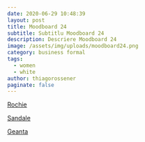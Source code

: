 ```yaml
---
date: 2020-06-29 10:48:39
layout: post
title: Moodboard 24
subtitle: Subtitlu Moodboard 24
description: Descriere Moodboard 24
image: /assets/img/uploads/moodboard24.png
category: business formal
tags:
  - women
  - white
author: thiagorossener
paginate: false
---
```

[Rochie](http://bit.do/fGfSh)

[Sandale](http://bit.do/fGfSi)

[Geanta](http://bit.do/fGfSm)